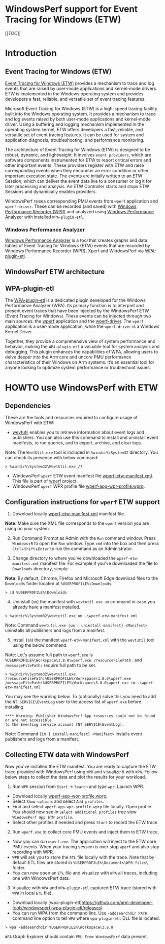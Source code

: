 # WindowsPerf support for Event Tracing for Windows (ETW)

[[_TOC_]]

# Introduction

## Event Tracing for Windows (ETW)

[Event Tracing for Windows (ETW)](https://learn.microsoft.com/en-us/windows-hardware/drivers/devtest/event-tracing-for-windows--etw-) provides a mechanism to trace and log events that are raised by user-mode applications and kernel-mode drivers. ETW is implemented in the Windows operating system and provides developers a fast, reliable, and versatile set of event tracing features.

Microsoft Event Tracing for Windows (ETW) is a high-speed tracing facility built into the Windows operating system. It provides a mechanism to trace and log events raised by both user-mode applications and kernel-mode driver. Using a buffering and logging mechanism implemented in the operating system kernel, ETW offers developers a fast, reliable, and versatile set of event tracing features. It can be used for system and application diagnosis, troubleshooting, and performance monitoring.

The architecture of Event Tracing for Windows (ETW) is designed to be robust, dynamic, and lightweight. It involves `event providers`, which are software components instrumented for ETW to report critical errors and other important events. These providers register with ETW and raise corresponding events when they encounter an error condition or other important execution state. The events are initially written to an ETW Session, which can deliver the event data live to a consumer or log it for later processing and analysis. An ETW Controller starts and stops ETW Sessions and dynamically enables providers.

WindowsPerf raises corresponding PMU events from `wperf` application and `wperf-driver`. These can be recorded (and saved) with [Windows Performance Recorder (WPR)](https://learn.microsoft.com/en-us/windows-hardware/test/wpt/windows-performance-recorder)  and analyzed using [Windows Performance Analyzer](https://learn.microsoft.com/en-us/windows-hardware/test/wpt/windows-performance-analyzer) with installed `WPA-plugin-etl`.

### Windows Performance Analyzer

[Windows Performance Analyzer](https://learn.microsoft.com/en-us/windows-hardware/test/wpt/windows-performance-analyzer) is a tool that creates graphs and data tables of Event Tracing for Windows (ETW) events that are recorded by Windows Performance Recorder (WPR), Xperf and WindowsPerf via [WPA-plugin-etl](https://github.com/arm-developer-tools/windowsperf-wpa-plugin-etl).

## WindowsPerf ETW architecture

## WPA-plugin-etl

The [WPA-plugin-etl](https://github.com/arm-developer-tools/windowsperf-wpa-plugin-etl) is a dedicated plugin developed for the Windows Performance Analyzer (WPA). Its primary function is to interpret and present event traces that have been injected by the WindowsPerf ETW (Event Tracing for Windows). These events can be injected through two main sources: the [wperf](https://github.com/arm-developer-tools/windowsperf/tree/main/wperf?ref_type=heads) application and the [wperf-driver](https://github.com/arm-developer-tools/windowsperf/tree/main/wperf-driver?ref_type=heads). The `wperf` application is a user-mode application, while the `wperf-driver` is a Windows Kernel Driver.

Together, they provide a comprehensive view of system performance and behavior, making the `WPA-plugin-etl` a valuable tool for system analysis and debugging. This plugin enhances the capabilities of WPA, allowing users to delve deeper into the Arm core and uncore PMU performance characteristics of their Windows on Arm systems. It’s an essential tool for anyone looking to optimize system performance or troubleshoot issues.

# HOWTO use WindowsPerf with ETW

## Dependencies

These are the tools and resources required to configure usage of WindowsPerf with ETW:
- [wevtutil](https://learn.microsoft.com/en-us/windows-server/administration/windows-commands/wevtutil) enables you to retrieve information about event logs and publishers. You can also use this command to install and uninstall event manifests, to run queries, and to export, archive, and clear logs.

Note: The `WevtUtil.exe` tool is included in `%windir%\System32` directory. You can check its presence with below command:

```
> %windir%\System32\WevtUtil.exe /?
```

- WindowsPerf `wperf` ETW event manifest file [wperf-etw-manifest.xml](https://github.com/arm-developer-tools/windowsperf/blob/main/wperf-driver/wperf-etw-manifest.xml?ref_type=heads). This file is part of [wperf](https://github.com/arm-developer-tools/windowsperf/tree/main/wperf?ref_type=heads) project.
- WindowsPerf `wperf` WPR profile file [wperf-app-wpr-profile.wprp](https://github.com/arm-developer-tools/windowsperf/blob/main/wperf/wperf-app-wpr-profile.wprp?ref_type=heads).

## Configuration instructions for `wperf` ETW support

1. Download locally [wperf-etw-manifest.xml](https://github.com/arm-developer-tools/windowsperf/blob/main/wperf/wperf-etw-manifest.xml?ref_type=heads) manifest file.

**Note**: Make sure the XML file corresponds to the `wperf` version you are using on your system.

2. Run Command Prompt as Admin with the `Run` command window. Press `Windows`+`R` to open the `Run` window. Type `cmd` into the box and then press `Ctrl`+`Shift`+`Enter` to run the command as an Administrator.

3. Change directory to where you've downloaded the `wperf-etw-manifest.xml` manifest file. For example if you've downloaded the file to `Downloads` directory, simply:

**Note**: By default, Chrome, Firefox and Microsoft Edge download files to the `Downloads` folder located at `%USERPROFILE%\Downloads`.

```
> cd %USERPROFILE%\Downloads
```

4. Uninstall (`um`) the manifest with `wevtutil.exe um` command in case you already have a manifest installed.

```
> %windir%\System32\wevtutil.exe um .\wperf-etw-manifest.xml
```

Note: Command `wevtutil.exe {um | uninstall-manifest} <Manifest>` uninstalls all publishers and logs from a manifest.

5. Install (`im`) the manifest `wperf-etw-manifest.xml` with the `wevtutil` tool using the below command.

Note: Let's assume full path to `wperf.exe` is `%USERPROFILE%\Workspace\3.8.0\wperf.exe`. `/resourceFilePath:` and `/messageFilePath:` require full path to be set.

```
> %windir%\System32\wevtutil.exe /resourceFilePath:%USERPROFILE%\Workspace\3.8.0\wperf.exe /messageFilePath:%USERPROFILE%\Workspace\3.8.0\wperf.exe im .\wperf-etw-manifest.xml
```

You may see the warning below. To (optionally) solve this you need to add the `NT SERVICE\EventLog` user to the access list of `wperf.exe` before installing.
```
**** Warning: Publisher WindowsPerf App resources could not be found or are not accessible
to the EventLog service account (NT SERVICE\EventLog).
```

Note: Command `{im | install-manifest} <Manifest>` installs event publishers and logs from a manifest.

## Collecting ETW data with WindowsPerf

Now you've installed the ETW manifest. You are ready to capture the ETW trace provided with WindowsPerf using `WPR` and visualize it with `WPA`. Follow below steps to collect the data and plot the results for your workload.

1. Run `WPR` session from `Start` -> `Search` and type `wpr`. Launch WPR.

- Download locally [wperf-app-wpr-profile.wprp](https://github.com/arm-developer-tools/windowsperf/blob/main/wperf/wperf-app-wpr-profile.wprp?ref_type=heads).
- Select `Show options` and select `Add profiles`.
- Find and select `wperf-app-wpr-profile.wprp` file locally. Open profile. You should now see in `Select additional profiles` tree view `WindowsPerf App ETW profile`.
- Select other profiles if needed and press `Start` to record the ETW trace.

2. Run `wperf.exe` to collect core PMU events and inject them to ETW trace.

- Now you can run `wperf.exe`. The application will inject to the ETW core PMU events. When your tracing session is over stop `wperf` and also stop recording with WPR.
- `WPR` will ask you to store the `ETL` file locally with the trace. Note that by default ETL files are stored in `%USERPROFILE%\Documents\WPR files\` folder.
- You can now open an `ETL` file and visualize with `WPA` all traces, including one with WindowsPerf data.

3. Visualize with `WPA` and `WPA-plugin-etl` captured ETW trace (stored with `WPR` in local `ETL` file).

- Download locally [wpa-plugin-etl]https://github.com/arm-developer-tools/windowsperf-wpa-plugin-etl/releases).
- You can run WPA from the command line. Use `-addsearchdir PATH` command line option to tell `WPA` where `wpa-plugin-etl` DLL file is located.

```
> wpa -addsearchdir %USERPROFILE%\Workspace\3.8.0
```

`WPA` Graph Explorer should contain `PMU From WindowsPerf` data present.
